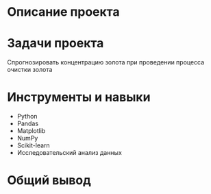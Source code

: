# Описание проекта

# Задачи проекта
Спрогнозировать концентрацию золота при проведении процесса очистки золота

# Инструменты и навыки
- Python
- Pandas
- Matplotlib
- NumPy
- Scikit-learn
- Исследовательский анализ данных

# Общий вывод

